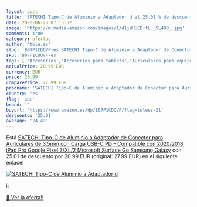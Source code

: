 ```yaml
---
layout: post
title: 'SATECHI Tipo-C de Aluminio a Adaptador d al 25.01 % de descuento'
date: 2020-06-23 07:15:52
image: 'https://m.media-amazon.com/images/I/41jWHUCD-tL._SL400_.jpg'
comments: true
category: ofertas
author: 'tole.es'
slug: 'B07P1CDQVF-es SATECHI Tipo-C de Aluminio a Adaptador de Conector para...'
sku: 'B07P1CDQVF-es'
tags: [ 'Accesorios','Accesorios para tablets','Auriculares para equipo de audio','Auriculares y accesorios','Electrónica','Electrónica para moto','Electrónica para vehículos','Fundas blandas para tablets','Fundas para tablets','Informática','Smartwatches','Soportes para moto','Tecnología para vestir','ipad', ]
actualPrice: 20.99 EUR
currency: EUR
price: 20.99
comparePrice: 27.99 EUR
prodname: 'SATECHI Tipo-C de Aluminio a Adaptador de Conector para Auriculares de 3.5mm con Carga USB-C PD – Compatible con 2020/2018 iPad Pro  Google Pixel 3/XL/2  Microsoft Surface Go  Samsung Galaxy'
country: 'es'
flag: '🇪🇸'
brand: ''
buyurl: 'https://www.amazon.es/dp/B07P1CDQVF/?tag=tolees-21'
descuento: '25.01'
average: '24.49'
---
```


Está [SATECHI Tipo-C de Aluminio a Adaptador de Conector para Auriculares de 3.5mm con Carga USB-C PD – Compatible con 2020/2018 iPad Pro  Google Pixel 3/XL/2  Microsoft Surface Go  Samsung Galaxy](https://www.amazon.es/dp/B07P1CDQVF/?tag=tolees-21) con 25.01 de descuento por 20.99 EUR (original: 27.99 EUR) en el siguiente enlace!

[![SATECHI Tipo-C de Aluminio a Adaptador d](https://m.media-amazon.com/images/I/41jWHUCD-tL._SL400_.jpg)](https://www.amazon.es/dp/B07P1CDQVF/?tag=tolees-21)

ℹ️:


[🛒 Ver la oferta!!](https://www.amazon.es/dp/B07P1CDQVF/?tag=tolees-21)
